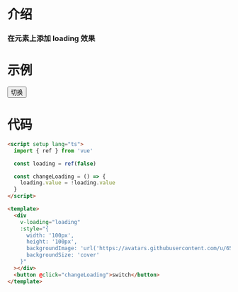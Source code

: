 # 介绍

### 在元素上添加 loading 效果

# 示例

<script setup>
import { ref } from 'vue'

const loading = ref(false)

const changeLoading = () => {
  loading.value = !loading.value
}

const style = {
  width: '100px',
  height: '100px',
  backgroundImage: `url("https://avatars.githubusercontent.com/u/65016011?v=4")`,
  backgroundSize: 'cover'
}

</script>

<div
  v-loading="loading"
  :style="style"
></div>
<button @click="changeLoading">切换</button>

# 代码

```html
<script setup lang="ts">
  import { ref } from 'vue'

  const loading = ref(false)

  const changeLoading = () => {
    loading.value = !loading.value
  }
</script>

<template>
  <div
    v-loading="loading"
    :style="{
      width: '100px',
      height: '100px',
      backgroundImage: 'url('https://avatars.githubusercontent.com/u/65016011?v=4')',
      backgroundSize: 'cover'
    }"
  ></div>
  <button @click="changeLoading">switch</button>
</template>
```
